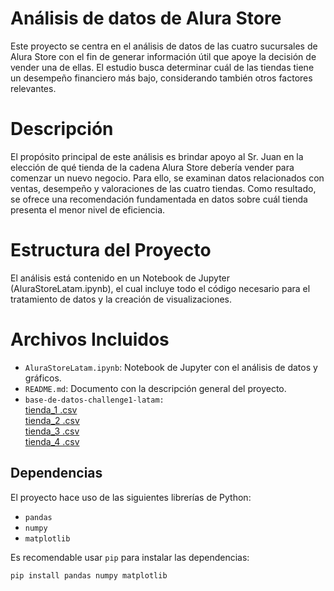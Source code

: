 # Análisis de datos de Alura Store

Este proyecto se centra en el análisis de datos de las cuatro sucursales de Alura Store con el fin de generar información útil que apoye la decisión de vender una de ellas. El estudio busca determinar cuál de las tiendas tiene un desempeño financiero más bajo, considerando también otros factores relevantes.

# Descripción

El propósito principal de este análisis es brindar apoyo al Sr. Juan en la elección de qué tienda de la cadena Alura Store debería vender para comenzar un nuevo negocio. Para ello, se examinan datos relacionados con ventas, desempeño y valoraciones de las cuatro tiendas. Como resultado, se ofrece una recomendación fundamentada en datos sobre cuál tienda presenta el menor nivel de eficiencia.

# Estructura del Proyecto

El análisis está contenido en un Notebook de Jupyter (AluraStoreLatam.ipynb), el cual incluye todo el código necesario para el tratamiento de datos y la creación de visualizaciones.

# Archivos Incluidos

* `AluraStoreLatam.ipynb`: Notebook de Jupyter con el análisis de datos y gráficos.
* `README.md`: Documento con la descripción general del proyecto.
* `base-de-datos-challenge1-latam:`  
[tienda_1 .csv](https://github.com/alura-es-cursos/challenge1-data-science-latam/blob/main/base-de-datos-challenge1-latam/tienda_1%20.csv)  
[tienda_2 .csv](https://github.com/alura-es-cursos/challenge1-data-science-latam/blob/main/base-de-datos-challenge1-latam/tienda_2.csv)  
[tienda_3 .csv](https://github.com/alura-es-cursos/challenge1-data-science-latam/blob/main/base-de-datos-challenge1-latam/tienda_3.csv)  
[tienda_4 .csv](https://github.com/alura-es-cursos/challenge1-data-science-latam/blob/main/base-de-datos-challenge1-latam/tienda_4.csv)  

## Dependencias
El proyecto hace uso de las siguientes librerías de Python:

* `pandas`
* `numpy`
* `matplotlib`

Es recomendable usar `pip` para instalar las dependencias:

```bash
pip install pandas numpy matplotlib
